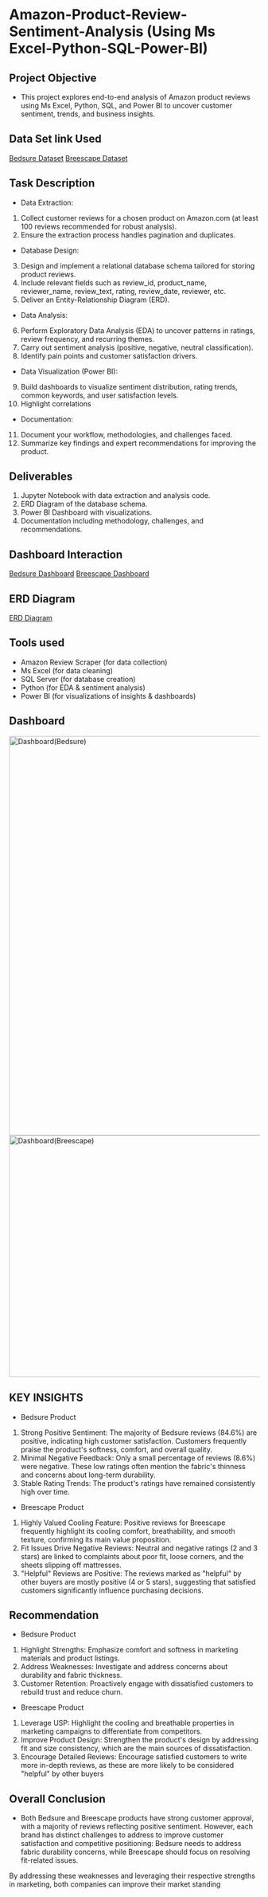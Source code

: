 # Amazon-Product-Review-Sentiment-Analysis (Using Ms Excel-Python-SQL-Power-BI)
## Project Objective
- This project explores end-to-end analysis of Amazon product reviews using Ms Excel, Python, SQL, and Power BI to uncover customer sentiment, trends, and business insights.


## Data Set link Used
[Bedsure Dataset](https://github.com/Haywhydave/Amazon-Product-Review-Sentiment-Analysis-Visualization-Python-SQL-Power-BI-/blob/main/Bedsure.Amazon.sql)
[Breescape Dataset](https://github.com/Haywhydave/Amazon-Product-Review-Sentiment-Analysis-Visualization-Python-SQL-Power-BI-/blob/main/Breescape.Amazon.sql)

## Task Description
- Data Extraction:
1. Collect customer reviews for a chosen product on Amazon.com (at least 100 reviews recommended for robust analysis).
2. Ensure the extraction process handles pagination and duplicates.
- Database Design:
3.  Design and implement a relational database schema tailored for storing product reviews.
4. Include relevant fields such as review_id, product_name, reviewer_name, review_text, rating, review_date, reviewer, etc.
5. Deliver an Entity-Relationship Diagram (ERD).
- Data Analysis:
6. Perform Exploratory Data Analysis (EDA) to uncover patterns in ratings, review frequency, and recurring themes.
7. Carry out sentiment analysis (positive, negative, neutral classification).
8. Identify pain points and customer satisfaction drivers.
- Data Visualization (Power BI):
9. Build dashboards to visualize sentiment distribution, rating trends, common keywords, and user satisfaction levels.
10. Highlight correlations
- Documentation:
11. Document your workflow, methodologies, and challenges faced.
12. Summarize key findings and expert recommendations for improving the product.

## Deliverables
1. Jupyter Notebook with data extraction and analysis code.
2. ERD Diagram of the database schema.
3. Power BI Dashboard with visualizations.
4. Documentation including methodology, challenges, and recommendations.
  
## Dashboard Interaction
[Bedsure Dashboard](https://github.com/Haywhydave/Amazon-Product-Review-Sentiment-Analysis-Visualization-Python-SQL-Power-BI-/blob/main/Dashboard(Bedsure).png)
[Breescape Dashboard](https://github.com/Haywhydave/Amazon-Product-Review-Sentiment-Analysis-Visualization-Python-SQL-Power-BI-/blob/main/Dashboard(Bedscape).png)

## ERD Diagram
[ERD Diagram](https://github.com/Haywhydave/Amazon-Product-Review-Sentiment-Analysis-Visualization-Python-SQL-Power-BI-/blob/main/ERD.png)
## Tools used
-	Amazon Review Scraper (for data collection)
- Ms Excel (for data cleaning)
- SQL Server (for database creation)
- Python (for EDA & sentiment analysis)
- Power BI (for visualizations of insights & dashboards)
  

## Dashboard
<img width="1425" height="802" alt="Dashboard(Bedsure)" src="https://github.com/user-attachments/assets/f019dcee-d970-405e-a847-cf11e0c188e4" />
<img width="876" height="485" alt="Dashboard(Breescape)" src="https://github.com/user-attachments/assets/6061e39e-bdb0-42f1-bf2b-801c7720a6da" />


## KEY INSIGHTS
- Bedsure Product
1. Strong Positive Sentiment: The majority of Bedsure reviews (84.6%) are positive, indicating high customer satisfaction. Customers frequently praise the product's softness, comfort, and overall quality.
2. Minimal Negative Feedback: Only a small percentage of reviews (8.6%) were negative. These low ratings often mention the fabric's thinness and concerns about long-term durability.
3. Stable Rating Trends: The product's ratings have remained consistently high over time.
- Breescape Product
1. Highly Valued Cooling Feature: Positive reviews for Breescape frequently highlight its cooling comfort, breathability, and smooth texture, confirming its main value proposition.
2. Fit Issues Drive Negative Reviews: Neutral and negative ratings (2 and 3 stars) are linked to complaints about poor fit, loose corners, and the sheets slipping off mattresses.
3. "Helpful" Reviews are Positive: The reviews marked as "helpful" by other buyers are mostly positive (4 or 5 stars), suggesting that satisfied customers significantly influence purchasing decisions.


## Recommendation
- Bedsure Product
1. Highlight Strengths: Emphasize comfort and softness in marketing materials and product listings.
2. Address Weaknesses: Investigate and address concerns about durability and fabric thickness.
3. Customer Retention: Proactively engage with dissatisfied customers to rebuild trust and reduce churn.
- Breescape Product
1. Leverage USP: Highlight the cooling and breathable properties in marketing campaigns to differentiate from competitors.
2. Improve Product Design: Strengthen the product's design by addressing fit and size consistency, which are the main sources of dissatisfaction.
3. Encourage Detailed Reviews: Encourage satisfied customers to write more in-depth reviews, as these are more likely to be considered "helpful" by other buyers

## Overall Conclusion
- Both Bedsure and Breescape products have strong customer approval, with a majority of reviews reflecting positive sentiment. However, each brand has distinct challenges to address to improve customer satisfaction and competitive positioning: Bedsure needs to address fabric durability concerns, while Breescape should focus on resolving fit-related issues.

By addressing these weaknesses and leveraging their respective strengths in marketing, both companies can improve their market standing
